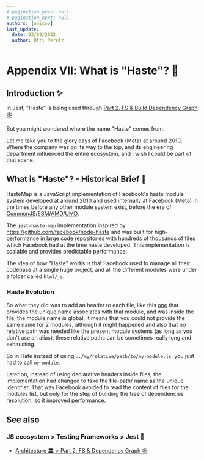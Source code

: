 ```yaml
---
# pagination_prev: null
# pagination_next: null
authors: [unicop]
last_update:
  date: 03/09/2022
  author: Ofri Peretz
---
```


# Appendix Ⅶ: What is "Haste"? 👾

## Introduction ✨

In Jest, "Haste" is being used through [Part 2. FS & Build Dependency Graph 🕸](./part-2-dependency-graph.md)

But you might wondered where the name "Haste" comes from.

Let me take you to the glory days of Facebook (Meta) at around 2010, Where the company was on its way to the top, and its engineering department influenced the entire ecosystem, and I wish I could be part of that scene.

## What is "Haste"? - Historical Brief 🦕

HasteMap is a JavaScript implementation of Facebook's haste module system developed at around 2010 and used internally at Facebook (Meta) in the times before any other module system exist, before the era of [CommonJS](../../../foundations/modules/commonjs.md)/[ESM](../../../foundations/modules/esm.md)/[AMD](../../../foundations/modules/amd.md)/[UMD](../../../foundations/modules/umd.md).

The `jest-haste-map` implementation inspired by https://github.com/facebook/node-haste and was built for high-performance in large code repositories with
hundreds of thousands of files which Facebook had at the time haste developed.
This implementation is scalable and provides predictable performance.

The idea of how "Haste" works is that Facebook used to manage all their codebase at a single huge project, and all the different modules were under a folder called `html/js`.

### Haste Evolution

So what they did was to add an header to each file, like this [one](https://github.com/facebook/fbjs/blob/main/packages/fbjs/src/dom/BrowserSupportCore.js#L7) that provides the unique name associates with that module, and was inside the file, the module name is global, it means that you could not provide the same name for 2 modules, although it might happened and also that no relative path was needed like the present module systems (as long as you don't use an alias), these relative paths can be sometimes really long and exhausting.

So in Hate instead of using `../my/relative/path/to/my-module.js`, you just had to call `my-module`.

Later on, instead of using declarative headers inside files, the implementation had changed to take the file-path/ name as the unique identifier. That way Facebook avoided to read the content of files for the modules list, but only for the step of building the tree of dependencies resolution, so it improved performance.

## See also

### JS ecosystem > Testing Frameworks > Jest 🤡

- [Architecture 🏛 > Part 2. FS & Dependency Graph 🕸️](./part-2-dependency-graph.md)
